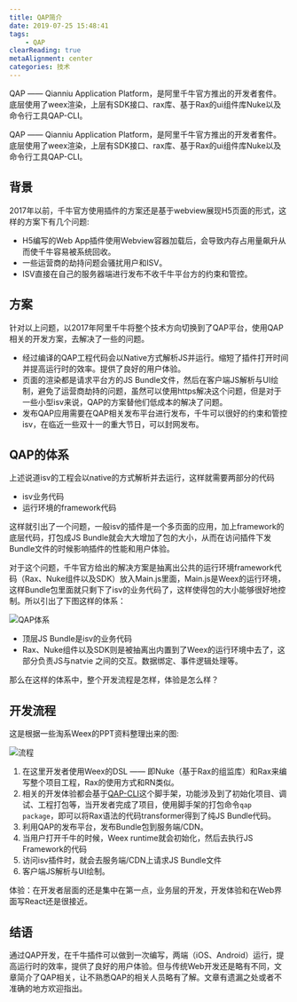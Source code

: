 ```yaml
---
title: QAP简介
date: 2019-07-25 15:48:41
tags:
    - QAP
clearReading: true
metaAlignment: center
categories: 技术
---
```


QAP —— Qianniu Application Platform，是阿里千牛官方推出的开发者套件。底层使用了weex渲染，上层有SDK接口、rax库、基于Rax的ui组件库Nuke以及命令行工具QAP-CLI。

<!-- excerpt -->

QAP —— Qianniu Application Platform，是阿里千牛官方推出的开发者套件。底层使用了weex渲染，上层有SDK接口、rax库、基于Rax的ui组件库Nuke以及命令行工具QAP-CLI。

## 背景

2017年以前，千牛官方使用插件的方案还是基于webview展现H5页面的形式，这样的方案下有几个问题:

- H5编写的Web App插件使用Webview容器加载后，会导致内存占用量飙升从而使千牛容易被系统回收。
- 一些运营商的劫持问题会骚扰用户和ISV。
- ISV直接在自己的服务器端进行发布不收千牛平台方的约束和管控。

## 方案

针对以上问题，以2017年阿里千牛将整个技术方向切换到了QAP平台，使用QAP相关的开发方案，去解决了一些的问题。

- 经过编译的QAP工程代码会以Native方式解析JS并运行。缩短了插件打开时间并提高运行时的效率。提供了良好的用户体验。
- 页面的渲染都是请求平台方的JS Bundle文件，然后在客户端JS解析与UI绘制，避免了运营商劫持的问题，虽然可以使用https解决这个问题，但是对于一些小型isv来说，QAP的方案替他们低成本的解决了问题。
- 发布QAP应用需要在QAP相关发布平台进行发布，千牛可以很好的约束和管控isv，在临近一些双十一的重大节日，可以封网发布。

## QAP的体系

上述说道isv的工程会以native的方式解析并去运行，这样就需要两部分的代码
- isv业务代码
- 运行环境的framework代码

这样就引出了一个问题，一般isv的插件是一个多页面的应用，加上framework的底层代码，打包成JS Bundle就会大大增加了包的大小，从而在访问插件下发Bundle文件的时候影响插件的性能和用户体验。


对于这个问题，千牛官方给出的解决方案是抽离出公共的运行环境framework代码（Rax、Nuke组件以及SDK）放入Main.js里面，Main.js是Weex的运行环境，这样Bundle包里面就只剩下了isv的业务代码了，这样使得包的大小能够很好地控制。所以引出了下图这样的体系：

![QAP体系](https://cdn.nlark.com/yuque/0/2019/png/103782/1563981630054-7e7cccc3-87a0-4715-8a2e-0d8b65171bf3.png?x-oss-process=image/resize,w_555)

- 顶层JS Bundle是isv的业务代码
- Rax、Nuke组件以及SDK则是被抽离出内置到了Weex的运行环境中去了，这部分负责JS与natvie 之间的交互。数据绑定、事件逻辑处理等。


那么在这样的体系中，整个开发流程是怎样，体验是怎么样？

## 开发流程

这是根据一些淘系Weex的PPT资料整理出来的图:

![流程](https://cdn.nlark.com/yuque/0/2019/png/103782/1564047395539-aadd38ec-79c6-4ee4-a91d-71102d5bd29b.png?x-oss-process=image/resize,w_646)

1. 在这里开发者使用Weex的DSL —— 即Nuke（基于Rax的组监库）和Rax来编写整个项目工程，Rax的使用方式和RN类似。
2. 相关的开发体验都会基于[QAP-CLI](https://www.npmjs.com/package/qap-cli)这个脚手架，功能涉及到了初始化项目、调试、工程打包等，当开发者完成了项目，使用脚手架的打包命令```qap package```，即可以将Rax语法的代码transformer得到了纯JS Bundle代码。
3. 利用QAP的发布平台，发布Bundle包到服务端/CDN。
4. 当用户打开千牛的时候，Weex runtime就会初始化，然后去执行JS Framework的代码
5. 访问isv插件时，就会去服务端/CDN上请求JS Bundle文件
6. 客户端JS解析与UI绘制。


体验：在开发者层面的还是集中在第一点，业务层的开发，开发体验和在Web界面写React还是很接近。

## 结语

通过QAP开发，在千牛插件可以做到一次编写，两端（iOS、Android）运行，提高运行时的效率，提供了良好的用户体验。但与传统Web开发还是略有不同，文章简介了QAP相关，让不熟悉QAP的相关人员略有了解。文章有遗漏之处或者不准确的地方欢迎指出。



